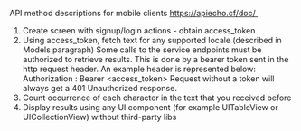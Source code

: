 API method descriptions for mobile clients https://apiecho.cf/doc/ 
1. Create screen with signup/login actions - obtain access_token 
2. Using access_token, fetch text for any supported locale (described in Models paragraph) Some calls to the service endpoints must be authorized to retrieve results. This is done by a bearer token sent in the http request header. An example header is represented below: Authorization : Bearer <access_token> Request without a token will always get a 401 Unauthorized response. 
3. Count occurrence of each character in the text that you received before 
4. Display results using any UI component (for example UITableView or UICollectionView) without third-party libs